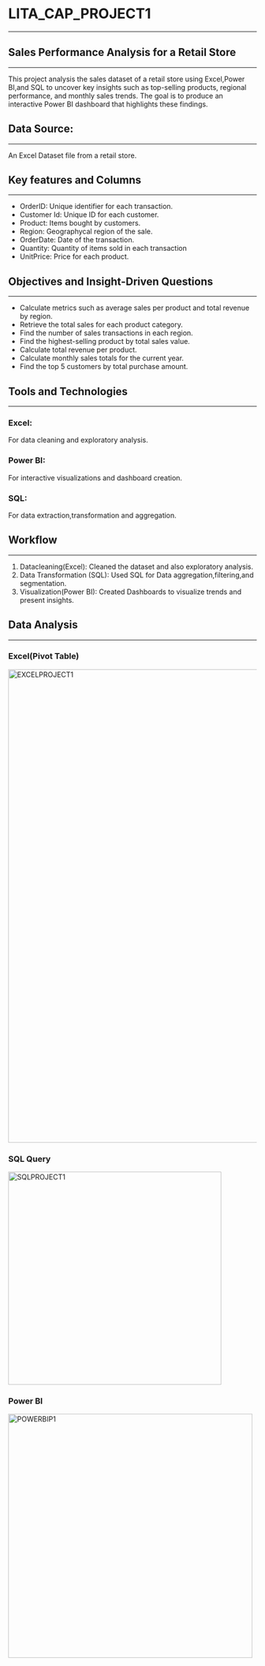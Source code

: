 # LITA_CAP_PROJECT1
---
## Sales Performance Analysis for a Retail Store
---
This project analysis the sales dataset of a retail store using Excel,Power BI,and SQL to uncover key insights such as top-selling products, regional performance, and monthly sales trends. The goal is to produce an interactive Power BI dashboard that highlights these findings.
## Data Source:
---
An Excel Dataset file from a retail store.
## Key features and Columns
---
- OrderID: Unique identifier for each transaction.
- Customer Id: Unique ID for each customer.
- Product: Items bought by customers.  
- Region: Geographycal region of the sale.
- OrderDate: Date of the transaction.
- Quantity: Quantity of items sold in each transaction
- UnitPrice: Price for each product.

## Objectives and Insight-Driven Questions
---
- Calculate metrics such as average sales per product and total revenue by region.
- Retrieve the total sales for each product category.
- Find the number of sales transactions in each region.
- Find the highest-selling product by total sales value.
- Calculate total revenue per product.
- Calculate monthly sales totals for the current year.
- Find the top 5 customers by total purchase amount.
## Tools and Technologies
---
### Excel:
For data cleaning and exploratory analysis.
### Power BI:
For interactive visualizations and dashboard creation.
### SQL:
For data extraction,transformation and aggregation.
## Workflow
---
1. Datacleaning(Excel): Cleaned the dataset and also exploratory analysis.
2. Data Transformation (SQL): Used SQL for Data aggregation,filtering,and segmentation.
3. Visualization(Power BI): Created Dashboards to visualize trends and present insights.
## Data Analysis
---
### Excel(Pivot Table)

<img width="960" alt="EXCELPROJECT1" src="https://github.com/user-attachments/assets/739c8af8-64bc-46c4-af91-4887ad695f4b">

### SQL Query

<img width="432" alt="SQLPROJECT1" src="https://github.com/user-attachments/assets/c3dcb15b-10f4-4e70-bc2e-353443a447c7">

### Power BI

<img width="495" alt="POWERBIP1" src="https://github.com/user-attachments/assets/aca357f0-4866-4d58-abdc-2d6b61d312cb">
